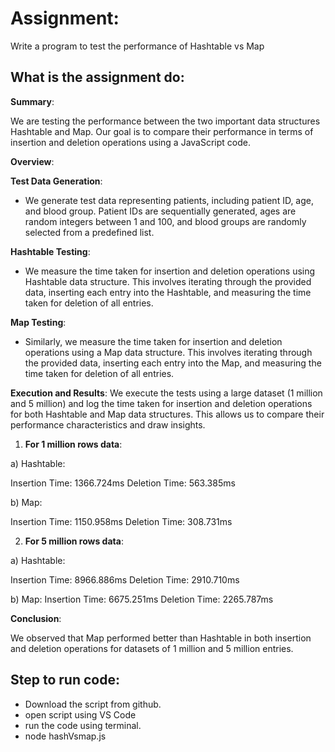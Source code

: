 # Assignment:
Write a program to test the performance of Hashtable vs Map

## What is the assignment do:

**Summary**:

We are testing the performance between the two important data structures Hashtable and Map.
Our goal is to compare their performance in terms of insertion and deletion operations using a JavaScript code.

**Overview**:

**Test Data Generation**: 
- We generate test data representing patients, including patient ID, age, and blood group. Patient IDs are sequentially generated, ages are random integers between 1 and 100, and blood groups are randomly selected from a predefined list.

**Hashtable Testing**: 
- We measure the time taken for insertion and deletion operations using Hashtable data structure. This involves iterating through the provided data, inserting each entry into the Hashtable, and measuring the time taken for deletion of all entries.

**Map Testing**: 
- Similarly, we measure the time taken for insertion and deletion operations using a Map data structure. This involves iterating through the provided data, inserting each entry into the Map, and measuring the time taken for deletion of all entries.

**Execution and Results**: 
We execute the tests using a large dataset (1 million and 5 million) and log the time taken for insertion and deletion operations for both Hashtable and Map data structures. This allows us to compare their performance characteristics and draw insights.

1. **For 1 million rows data**:

a) Hashtable:

Insertion Time: 1366.724ms
Deletion Time: 563.385ms

b) Map:

Insertion Time: 1150.958ms
Deletion Time: 308.731ms

2. **For 5 million rows data**:

a) Hashtable:

 Insertion Time: 8966.886ms
 Deletion Time: 2910.710ms

b) Map:
 Insertion Time: 6675.251ms
 Deletion Time: 2265.787ms

**Conclusion**:

We observed that Map performed better than Hashtable in both insertion and deletion operations for datasets of 1 million and 5 million entries.


 ## Step to run code:
  - Download the script from github.
  - open script using VS Code
  - run the code using terminal.
  - node hashVsmap.js

